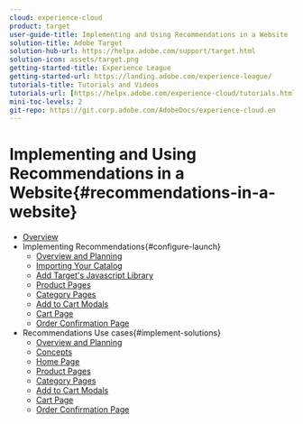 ```yaml
---
cloud: experience-cloud
product: target
user-guide-title: Implementing and Using Recommendations in a Website
solution-title: Adobe Target
solution-hub-url: https://helpx.adobe.com/support/target.html
solution-icon: assets/target.png
getting-started-title: Experience League
getting-started-url: https://landing.adobe.com/experience-league/
tutorials-title: Tutorials and Videos
tutorials-url: [https://helpx.adobe.com/experience-cloud/tutorials.html](https://helpx.adobe.com/target/kt/index/target-videos.html)
mini-toc-levels: 2
git-repo: https://git.corp.adobe.com/AdobeDocs/experience-cloud.en
---
```


# Implementing and Using Recommendations in a Website{#recommendations-in-a-website}

+ [Overview](index.md)
+ Implementing Recommendations{#configure-launch}
  + [Overview and Planning](implementation/overview-and-planning.md)
  + [Importing Your Catalog](implementation/catalog.md)
  + [Add Target's Javascript Library](implementation/library.md)
  + [Product Pages](implementation/product-pages.md)
  + [Category Pages](implementation/category-pages.md)
  + [Add to Cart Modals](implementation/add-to-cart-modals.md)
  + [Cart Page](implementation/cart-page.md)
  + [Order Confirmation Page](implementation/order-confirmation-page.md)
+ Recommendations Use cases{#implement-solutions}
  + [Overview and Planning](use-cases/overview-and-planning.md)
  + [Concepts](use-cases/concepts.md)
  + [Home Page](use-cases/home-page.md)
  + [Product Pages](use-cases/product-pages.md)
  + [Category Pages](use-cases/category-pages.md)
  + [Add to Cart Modals](use-cases/add-to-cart-modals.md)
  + [Cart Page](use-cases/cart-page.md)
  + [Order Confirmation Page](use-cases/order-confirmation-page.md)

